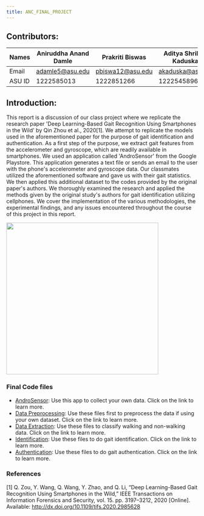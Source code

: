 ```yaml
---
title: ANC_FINAL_PROJECT
---
```


## Contributors:

| Names | Aniruddha Anand Damle | Prakriti Biswas | Aditya Shrikant Kaduskar |
|-------|-----------------------|-----------------|--------------------------|
| Email | adamle5@asu.edu       | pbiswa12@asu.edu| akaduska@asu.edu         |
| ASU ID| 1222585013            | 1222851266      | 1222545896               |

## Introduction:
This report is a discussion of our class project where we replicate the research paper 'Deep Learning-Based Gait Recognition
Using Smartphones in the Wild' by Qin Zhou et al., 2020[1]. We attempt to replicate the models used in the aforementioned paper for the purpose of gait identification and authentication. As a first step of the purpose, we extract gait features from the accelerometer and gyroscope, which are readily available in smartphones. We used an application called 'AndroSensor' from the Google Playstore. This application generates a text file or sends an email to the user with the phone's accelerometer and gyroscope data. Our classmates utilized the aforementioned software and gave us with their gait statistics. We then applied this additional dataset to the codes provided by the original paper's authors. We thoroughly examined the research and applied the methods given by the original study's authors for gait identification utilizing cellphones. We cover the implementation of the various methodologies, the experimental findings, and any issues encountered throughout the course of this project in this report.

<img src="https://media.giphy.com/media/Ejl1GWbk00HtkxH40h/giphy.gif" width="400"/>

### Final Code files
* [AndroSensor](https://play.google.com/store/apps/details?id=com.fivasim.androsensor&hl=en_US&gl=US): Use this app to collect your own data. Click on the link to learn more.
* [Data Preprocessing](/04_Software/04_Release/Gait-Recognition/00_data_preprocessing/data_preprocessing.md): Use these files first to preprocess the data if using your own dataset. Click on the link to learn more.
* [Data Extraction](/04_Software/04_Release/Gait-Recognition/01_gait_extraction/gait_extraction.md): Use these files to classify walking and non-walking data. Click on the link to learn more.
* [Identification](/04_Software/04_Release/Gait-Recognition/02_identification/identification.md): Use these files to do gait identification. Click on the link to learn more.
* [Authentication](/04_Software/04_Release/Gait-Recognition/03_authentication/authentication.md): Use these files to do gait authentication. Click on the link to learn more.

### References
[1] Q. Zou, Y. Wang, Q. Wang, Y. Zhao, and Q. Li, “Deep Learning-Based Gait Recognition Using Smartphones in the Wild,” IEEE Transactions on Information Forensics and Security, vol. 15. pp. 3197–3212, 2020 [Online]. Available: http://dx.doi.org/10.1109/tifs.2020.2985628
